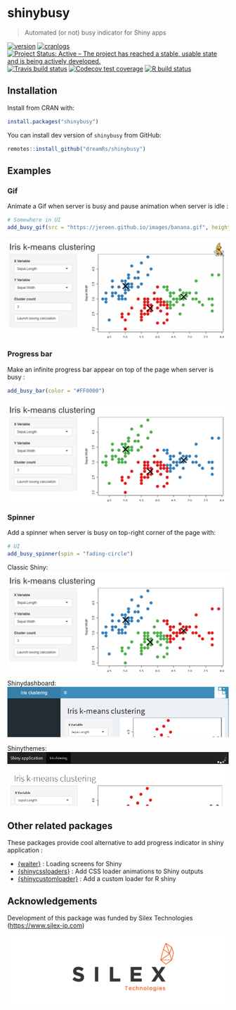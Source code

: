 # shinybusy

> Automated (or not) busy indicator for Shiny apps

<!-- badges: start -->
[![version](http://www.r-pkg.org/badges/version/shinybusy)](https://CRAN.R-project.org/package=shinybusy)
[![cranlogs](http://cranlogs.r-pkg.org/badges/shinybusy)](https://CRAN.R-project.org/package=shinybusy)
[![Project Status: Active – The project has reached a stable, usable state and is being actively developed.](https://www.repostatus.org/badges/latest/active.svg)](https://www.repostatus.org/#active)
[![Travis build status](https://travis-ci.org/dreamRs/shinybusy.svg?branch=master)](https://travis-ci.org/dreamRs/shinybusy)
[![Codecov test coverage](https://codecov.io/gh/dreamRs/shinybusy/branch/master/graph/badge.svg)](https://codecov.io/gh/dreamRs/shinybusy?branch=master)
[![R build status](https://github.com/dreamRs/shinybusy/workflows/R-CMD-check/badge.svg)](https://github.com/dreamRs/shinybusy/actions)
<!-- badges: end -->



## Installation

Install from CRAN with:

```r
install.packages("shinybusy")
```

You can install dev version of `shinybusy` from GitHub:

```r
remotes::install_github("dreamRs/shinybusy")
```



## Examples


### Gif

Animate a Gif when server is busy and pause animation when server is idle :

```r
# Somewhere in UI
add_busy_gif(src = "https://jeroen.github.io/images/banana.gif", height = 70, width = 70)
```
![](man/figures/shinybusy-gif.gif)



### Progress bar

Make an infinite progress bar appear on top of the page when server is busy :

```r
add_busy_bar(color = "#FF0000")
```

![](man/figures/shinybusy-bar.gif)




### Spinner

Add a spinner when server is busy on top-right corner of the page with:


```r
# UI
add_busy_spinner(spin = "fading-circle")
```

Classic Shiny:
![](man/figures/shinybusy-spin.gif)


Shinydashboard:
![](man/figures/spin-dash.png)

Shinythemes:
![](man/figures/spin-theme.png)



## Other related packages

These packages provide cool alternative to add progress indicator in shiny application :

* [{waiter}](https://github.com/JohnCoene/waiter) : Loading screens for Shiny
* [{shinycssloaders}](https://github.com/daattali/shinycssloaders) : Add CSS loader animations to Shiny outputs
* [{shinycustomloader}](https://github.com/emitanaka/shinycustomloader) : Add a custom loader for R shiny



## Acknowledgements

Development of this package was funded by Silex Technologies (https://www.silex-ip.com)

<img src="man/figures/logo-silex.png">
